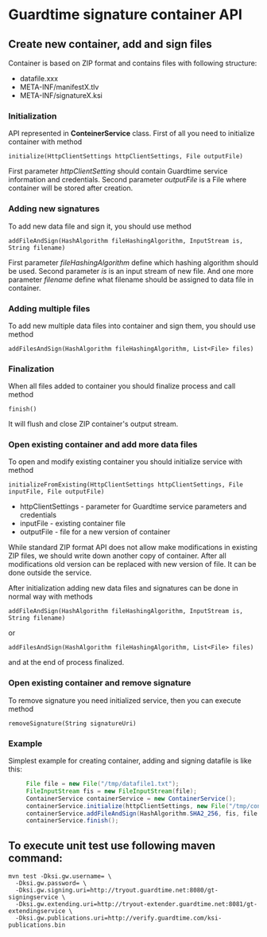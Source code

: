 Guardtime signature container API
=================================
Create new container, add and sign files
----------------------------------------

Container is based on ZIP format and contains files with following structure:

  * datafile.xxx
  * META-INF/manifestX.tlv
  * META-INF/signatureX.ksi


### Initialization

API represented in **ConteinerService** class. First of all you need to initialize container
with method
````
initialize(HttpClientSettings httpClientSettings, File outputFile)
````

First parameter _httpClientSetting_ should contain Guardtime service information and credentials.
Second parameter _outputFile_ is a File where container will be stored after creation.

### Adding new signatures

To add new data file and sign it, you should use method
````
addFileAndSign(HashAlgorithm fileHashingAlgorithm, InputStream is, String filename)
````

First parameter _fileHashingAlgorithm_ define which hashing algorithm should be used.
Second parameter _is_ is an input stream of new file. And one more parameter _filename_ define what filename should be
assigned to data file in container.

### Adding multiple files

To add new multiple data files into container and sign them, you should use method
````
addFilesAndSign(HashAlgorithm fileHashingAlgorithm, List<File> files)
````

### Finalization

When all files added to container you should finalize process and call method
````
finish()
````

It will flush and close ZIP container's output stream.

### Open existing container and add more data files

To open and modify existing container you should initialize service with method
````
initializeFromExisting(HttpClientSettings httpClientSettings, File inputFile, File outputFile)
````

* httpClientSettings - parameter for Guardtime service parameters and credentials
* inputFile - existing container file
* outputFile - file for a new version of container

While standard ZIP format API does not allow make modifications in existing ZIP files, we should write down another
copy of container. After all modifications old version can be replaced with new version of file. It can be done outside
the service.

After initialization adding new data files and signatures can be done in normal way with methods
````
addFileAndSign(HashAlgorithm fileHashingAlgorithm, InputStream is, String filename)
````
or
````
addFilesAndSign(HashAlgorithm fileHashingAlgorithm, List<File> files)
````
and at the end of process finalized.


### Open existing container and remove signature

To remove signature you need initialized service, then you can execute method
````
removeSignature(String signatureUri)
````


### Example

Simplest example for creating container, adding and signing datafile is like this:

```java
     File file = new File("/tmp/datafile1.txt");
     FileInputStream fis = new FileInputStream(file);
     ContainerService containerService = new ContainerService();
     containerService.initialize(httpClientSettings, new File("/tmp/container.zip"));
     containerService.addFileAndSign(HashAlgorithm.SHA2_256, fis, file.getName());
     containerService.finish();
```

To execute unit test use following maven command:
-------------------------------------------------
```
mvn test -Dksi.gw.username= \
  -Dksi.gw.password= \
  -Dksi.gw.signing.uri=http://tryout.guardtime.net:8080/gt-signingservice \
  -Dksi.gw.extending.uri=http://tryout-extender.guardtime.net:8081/gt-extendingservice \
  -Dksi.gw.publications.uri=http://verify.guardtime.com/ksi-publications.bin
```
